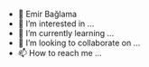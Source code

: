 - 👋 Emir Bağlama
- 👀 I’m interested in ...
- 🌱 I’m currently learning ...
- 💞️ I’m looking to collaborate on ...
- 📫 How to reach me ...

<!---
mrbaglama/mrbaglama is a ✨ special ✨ repository because its `README.md` (this file) appears on your GitHub profile.
You can click the Preview link to take a look at your changes.
--->
